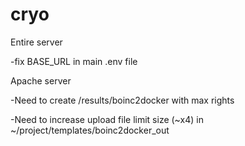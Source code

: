 # cryo

Entire server

-fix BASE_URL in main .env file

Apache server

-Need to create /results/boinc2docker with max rights

-Need to increase upload file limit size (~x4) in ~/project/templates/boinc2docker_out
